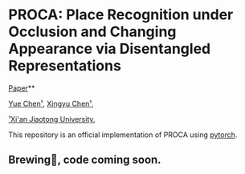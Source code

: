 # PROCA: Place Recognition under Occlusion and Changing Appearance via Disentangled Representations 

[Paper](https://arxiv.org/pdf/2211.11439.pdf)**

[Yue Chen¹](https://fanegg.github.io/), 
[Xingyu Chen¹](https://rover-xingyu.github.io/), 

[¹Xi'an Jiaotong University](http://en.xjtu.edu.cn/),

This repository is an official implementation of PROCA using [pytorch](https://pytorch.org/). 

## Brewing🍺, code coming soon.
